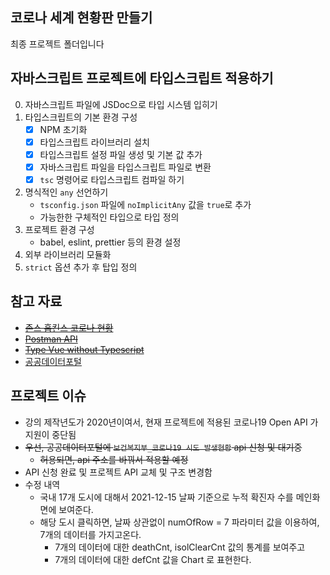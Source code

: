 ## 코로나 세계 현황판 만들기

최종 프로젝트 폴더입니다

## 자바스크립트 프로젝트에 타입스크립트 적용하기

0. 자바스크립트 파일에 JSDoc으로 타입 시스템 입히기
1. 타입스크립트의 기본 환경 구성
   - [x] NPM 초기화
   - [x] 타입스크립트 라이브러리 설치
   - [x] 타입스크립트 설정 파일 생성 및 기본 값 추가
   - [x] 자바스크립트 파일을 타입스크립트 파일로 변환
   - [x] `tsc` 명령어로 타입스크립트 컴파일 하기
2. 명식적인 `any` 선언하기
   - `tsconfig.json` 파일에 `noImplicitAny` 값을 `true`로 추가
   - 가능한한 구체적인 타입으로 타입 정의
3. 프로젝트 환경 구성
   - babel, eslint, prettier 등의 환경 설정
4. 외부 라이브러리 모듈화
5. `strict` 옵션 추가 후 탑입 정의

## 참고 자료

- ~~[존스 홉킨스 코로나 현황](https://www.arcgis.com/apps/opsdashboard/index.html#/bda7594740fd40299423467b48e9ecf6)~~
- ~~[Postman API](https://documenter.getpostman.com/view/10808728/SzS8rjbc?version=latest#27454960-ea1c-4b91-a0b6-0468bb4e6712)~~
- ~~[Type Vue without Typescript](https://blog.usejournal.com/type-vue-without-typescript-b2b49210f0b)~~
- [공공데이터포털](https://www.data.go.kr)

## 프로젝트 이슈

- 강의 제작년도가 2020년이여서, 현재 프로젝트에 적용된 코로나19 Open API 가 지원이 중단됨
- ~~우선, 공공데이터포털에 `보건복지부_코로나19 시도 발생현황` api 신청 및 대기중~~
  - ~~허용되면, api 주소를 바꿔서 적용할 예정~~
- API 신청 완료 및 프로젝트 API 교체 및 구조 변경함
- 수정 내역
  - 국내 17개 도시에 대해서 2021-12-15 날짜 기준으로 누적 확진자 수를 메인화면에 보여준다.
  - 해당 도시 클릭하면, 날짜 상관없이 numOfRow = 7 파라미터 값을 이용하여, 7개의 데이터를 가지고온다.
    - 7개의 데이터에 대한 deathCnt, isolClearCnt 값의 통계를 보여주고
    - 7개의 데이터에 대한 defCnt 값을 Chart 로 표현한다.
